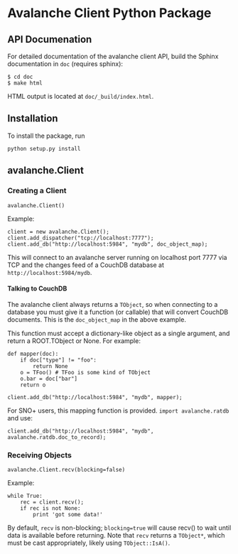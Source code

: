 Avalanche Client Python Package
===============================
API Documenation
----------------
For detailed documentation of the avalanche client API, build the Sphinx documentation in `doc` (requires sphinx):

    $ cd doc
    $ make html

HTML output is located at `doc/_build/index.html`.

Installation
------------
To install the package, run

    python setup.py install

avalanche.Client
-----------------
### Creating a Client ###

    avalanche.Client()

Example:

    client = new avalanche.Client();
    client.add_dispatcher("tcp://localhost:7777");
    client.add_db("http://localhost:5984", "mydb", doc_object_map);

This will connect to an avalanche server running on localhost port 7777 via TCP and the changes feed of a CouchDB database at `http://localhost:5984/mydb`.

#### Talking to CouchDB ####
The avalanche client always returns a `TObject`, so when connecting to a database you must give it a function (or callable) that will convert CouchDB documents. This is the `doc_object_map` in the above example.

This function must accept a dictionary-like object as a single argument, and return a ROOT.TObject or None. For example:

    def mapper(doc):
        if doc["type"] != "foo":
            return None
        o = TFoo() # TFoo is some kind of TObject
        o.bar = doc["bar"]
        return o

    client.add_db("http://localhost:5984", "mydb", mapper);
 
For SNO+ users, this mapping function is provided. `import avalanche.ratdb` and use:

    client.add_db("http://localhost:5984", "mydb", avalanche.ratdb.doc_to_record);

### Receiving Objects ###

    avalanche.Client.recv(blocking=false)

Example:

    while True:
        rec = client.recv();
        if rec is not None:
            print 'got some data!'

By default, `recv` is non-blocking; `blocking=true` will cause recv() to wait until data is available before returning. Note that `recv` returns a `TObject*`, which must be cast appropriately, likely using `TObject::IsA()`.

